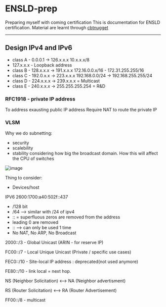 # ENSLD-prep
Preparing myself with coming certification
This is documentation for ENSLD certification.
Material are learnt through [cbtnugget](https://www.cbtnuggets.com/it-training/cisco/300-420-ensld)

---

## Design IPv4 and IPv6

* class A - 0.0.0.1 -> 126.x.x.x 
  10.x.x.x/8
* 127.x.x.x - Loopback address
* class B - 128.x.x.x -> 191.x.x.x
  172.16.0.0.x/16 - 172.31.255.255/16
* class C - 192.0.x.x -> 223.x.x.x 
  192.168.0.0/24 -> 192.168.255.255/24
* class D - 224.x.x.x -> 239.x.x.x = Multicast
* class E - 240.x.x.x -> 255.255.255.254 = R&D

### RFC1918 - private IP address
To address exausting public IP address
Require NAT to route the private IP

### VLSM
Why we do subnetting: 
* security
* scalebility
* stability
considering how big the broadcast domain. How this will affect the CPU of switches

![image](https://user-images.githubusercontent.com/83261924/211432770-3730c401-8c1a-4665-a4c0-8425719b6004.png)


Thing to consider:
* Devices/host

IPV6
2600:1700:a40:502f::437
* /128 bit
* /64 --> similar with /24 of ipv4
* :: = superfluous zeros are removed from the address
* leading 0 are removed
* :: --> can only be used 1 time
 * No NAT, No ARP, No Broadcast
 
 2000::/3 - Global Unicast (ARIN - for reserve IP)
 
 FC00::/7 - Local Unique Unicast (Private / specific use cases)
 
 FEC0::/10 - Site-local IP address : deprecated(not used anymore)
 
 FE80::/10 - link local = next hop.
 
 NS (Neighbor Solicitation) <--> NA (Neighbor advertisment)
 
 RS (Router Solicitation) <--> RA (Router Advertisement)
 
 FF00::/8 - multicast



